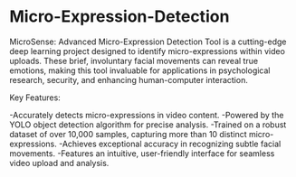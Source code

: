 # Micro-Expression-Detection

MicroSense: Advanced Micro-Expression Detection Tool is a cutting-edge deep learning project designed to identify micro-expressions within video uploads. These brief, involuntary facial movements can reveal true emotions, making this tool invaluable for applications in psychological research, security, and enhancing human-computer interaction.

Key Features:

-Accurately detects micro-expressions in video content.
-Powered by the YOLO object detection algorithm for precise analysis.
-Trained on a robust dataset of over 10,000 samples, capturing more than 10 distinct micro-expressions.
-Achieves exceptional accuracy in recognizing subtle facial movements.
-Features an intuitive, user-friendly interface for seamless video upload and analysis.

